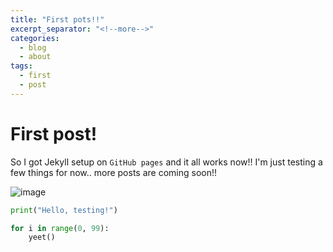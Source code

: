 ```yaml
---
title: "First pots!!"
excerpt_separator: "<!--more-->"
categories:
  - blog
  - about
tags:
  - first
  - post
---
```


# First post!

So I got Jekyll setup on `GitHub pages` and it all works now!! 
I'm just testing a few things for now.. more posts are coming soon!!

![image](/assets/Chiroyce.png)

```python
print("Hello, testing!")

for i in range(0, 99):
    yeet()
```
